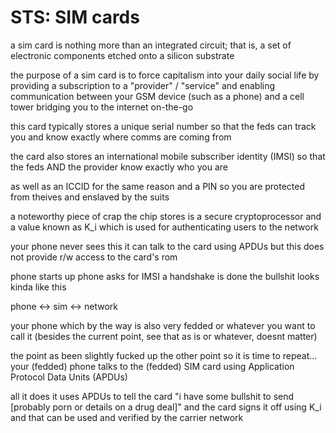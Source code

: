# STS: SIM cards

a sim card is nothing more than an
integrated circuit; that is,
a set of electronic components etched onto
a silicon substrate

the purpose of a sim card is to force capitalism
into your daily social life by providing a subscription
to a "provider" / "service" and enabling communication
between your GSM device (such as a phone) and a cell tower
bridging you to the internet on-the-go


this card typically stores a unique serial number
so that the feds can track you and know exactly
where comms are coming from


the card also stores an international mobile
subscriber identity (IMSI) so that the feds AND
the provider know exactly who you are


as well as an ICCID for the same reason
and a PIN so you are protected from theives
and enslaved by the suits


a noteworthy piece of crap the chip stores is a
secure cryptoprocessor and a value known as K_i which
is used for authenticating users to the network


your phone never sees this
it can talk to the card using APDUs
but this does not provide r/w access
to the card's rom


phone starts up
phone asks for IMSI
a handshake is done
the bullshit looks kinda like this


phone <-> sim <-> network


your phone which by the way is also
very fedded or whatever you want to call it
(besides the current point, see that as is or whatever, doesnt matter)


the point as been slightly fucked up the other point so it is time
to repeat... your (fedded) phone talks to the (fedded) SIM card
using Application Protocol Data Units (APDUs)


all it does it uses APDUs to tell the
card "i have some bullshit to send [probably porn or details on a drug deal]"
and the card signs it off using K_i and that can be used
and verified by the carrier network
